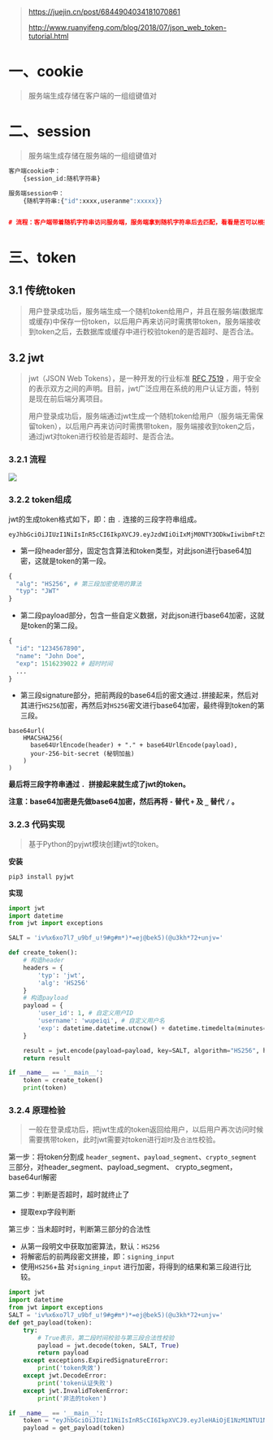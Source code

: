 > https://juejin.cn/post/6844904034181070861
>
> http://www.ruanyifeng.com/blog/2018/07/json_web_token-tutorial.html

# 一、cookie

> 服务端生成存储在客户端的一组组键值对

# 二、session

> 服务端生成存储在服务端的一组组键值对

```python
客户端cookie中：
	{session_id:随机字符串}

服务端session中：
	{随机字符串:{"id":xxxx,useranme":xxxxx}}


# 流程：客户端带着随机字符串访问服务端，服务端拿到随机字符串后去匹配，看看是否可以根据随机字符串拿到东西
```

# 三、token

## 3.1 传统token

> 用户登录成功后，服务端生成一个随机token给用户，并且在服务端(数据库或缓存)中保存一份token，以后用户再来访问时需携带token，服务端接收到token之后，去数据库或缓存中进行校验token的是否超时、是否合法。

## 3.2 jwt

> jwt（JSON Web Tokens），是一种开发的行业标准 [RFC 7519](https://tools.ietf.org/html/rfc7519) ，用于安全的表示双方之间的声明。目前，jwt广泛应用在系统的用户认证方面，特别是现在前后端分离项目。
>
> 用户登录成功后，服务端通过jwt生成一个随机token给用户（服务端无需保留token），以后用户再来访问时需携带token，服务端接收到token之后，通过jwt对token进行校验是否超时、是否合法。

### 3.2.1 流程

<img src="http://cos.liuqm.cc/1665119190.png">

### 3.2.2 token组成

jwt的生成token格式如下，即：由 `.` 连接的三段字符串组成。

```
eyJhbGciOiJIUzI1NiIsInR5cCI6IkpXVCJ9.eyJzdWIiOiIxMjM0NTY3ODkwIiwibmFtZSI6IkpvaG4gRG9lIiwiaWF0IjoxNTE2MjM5MDIyfQ.SflKxwRJSMeKKF2QT4fwpMeJf36POk6yJV_adQssw5c
```

- 第一段header部分，固定包含算法和token类型，对此json进行base64加密，这就是token的第一段。

```python
{
  "alg": "HS256", # 第三段加密使用的算法
  "typ": "JWT"
}
```

- 第二段payload部分，包含一些自定义数据，对此json进行base64加密，这就是token的第二段。

```python
{
  "id": "1234567890",
  "name": "John Doe",
  "exp": 1516239022 # 超时时间
  ...
}
```

- 第三段signature部分，把前两段的base64后的密文通过`.`拼接起来，然后对其进行`HS256`加密，再然后对`HS256`密文进行base64加密，最终得到token的第三段。

```
base64url(
    HMACSHA256(
      base64UrlEncode(header) + "." + base64UrlEncode(payload),
      your-256-bit-secret (秘钥加盐)
    )
)
```

**最后将三段字符串通过 `. `拼接起来就生成了jwt的token。**

**注意：base64加密是先做base64加密，然后再将 `-` 替代 `+` 及 `_`  替代 `/` 。**

### 3.2.3 代码实现

> 基于Python的pyjwt模块创建jwt的token。

**安装**

```
pip3 install pyjwt
```

**实现**

```python
import jwt
import datetime
from jwt import exceptions

SALT = 'iv%x6xo7l7_u9bf_u!9#g#m*)*=ej@bek5)(@u3kh*72+unjv='

def create_token():
    # 构造header
    headers = {
        'typ': 'jwt',
        'alg': 'HS256'
    }
    # 构造payload
    payload = {
        'user_id': 1, # 自定义用户ID
        'username': 'wupeiqi', # 自定义用户名
        'exp': datetime.datetime.utcnow() + datetime.timedelta(minutes=5) # 超时时间
    }

    result = jwt.encode(payload=payload, key=SALT, algorithm="HS256", headers=headers).decode('utf-8')
    return result

if __name__ == '__main__':
    token = create_token()
    print(token)
```

### 3.2.4 原理检验

> 一般在登录成功后，把jwt生成的token返回给用户，以后用户再次访问时候需要携带token，此时jwt需要对token进行`超时`及`合法性`校验。

第一步：将token分割成 `header_segment`、`payload_segment`、`crypto_segment` 三部分，对header_segment、payload_segment、 crypto_segment，base64url解密

第二步：判断是否超时，超时就终止了

- 提取exp字段判断

第三步：当未超时时，判断第三部分的合法性

- 从第一段明文中获取加密算法，默认：`HS256`
- 将解密后的前两段密文拼接，即：`signing_input`
- 使用`HS256`+盐 对`signing_input` 进行加密，将得到的结果和第三段进行比较。

```python
import jwt
import datetime
from jwt import exceptions
SALT = 'iv%x6xo7l7_u9bf_u!9#g#m*)*=ej@bek5)(@u3kh*72+unjv='
def get_payload(token):
    try:
        # True表示，第二段时间校验与第三段合法性校验
        payload = jwt.decode(token, SALT, True)
        return payload
    except exceptions.ExpiredSignatureError:
        print('token失效')
    except jwt.DecodeError:
        print('token认证失败')
    except jwt.InvalidTokenError:
        print('非法的token')

if __name__ == '__main__':
    token = "eyJhbGciOiJIUzI1NiIsInR5cCI6IkpXVCJ9.eyJleHAiOjE1NzM1NTU1NzksInVzZXJuYW1lIjoid3VwZWlxaSIsInVzZXJfaWQiOjF9.xj-7qSts6Yg5Ui55-aUOHJS4KSaeLq5weXMui2IIEJU"
    payload = get_payload(token)